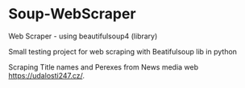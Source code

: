 # Soup-WebScraper
Web Scraper - using beautifulsoup4 (library)

Small testing project for web scraping with Beatifulsoup lib in python

Scraping Title names and Perexes from News media web https://udalosti247.cz/.